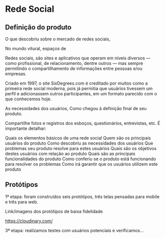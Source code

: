 # Rede Social



## Definição do produto

O que descobriu sobre o mercado de redes sociais, 

No mundo vitural, espaços de 

Redes sociais, são sites e aplicativos que operam em níveis diversos — como profissional, de relacionamento, dentre outros — mas sempre permitindo o compartilhamento de informações entre pessoas e/ou empresas.

Criado em 1997, o site SixDegrees.com é creditado por muitos como a primeira rede social moderna, pois já permitia que usuários tivessem um perfil e adicionassem outros participantes, em um formato parecido com o que conhecemos hoje.


As necessidades dos usuários, 
Como chegou à definição final de seu produto. 

Compartilhe fotos e registros dos esboços, questionários, entrevistas, etc. É importante detalhar:

Quais os elementos básicos de uma rede social
Quem são os principais usuários do produto
Como descobriu as necessidades dos usuários
Que problemas seu produto resolve para estes usuários
Quais são os objetivos destes usuários com relação ao produto
Quais são as principais funcionalidades do produto
Como conferiu se o produto está funcionando para resolver os problemas
Como irá garantir que os usuários utilizem este produto



## Protótipos

1ª etapa: foram construídos seis protótipos, três telas pensadas para mobile e três para web.

 


Link/imagens dos protótipos de baixa fidelidade


https://cloudinary.com/ 




3ª etapa: realizamos testes com usuários potenciais e verificamos...


